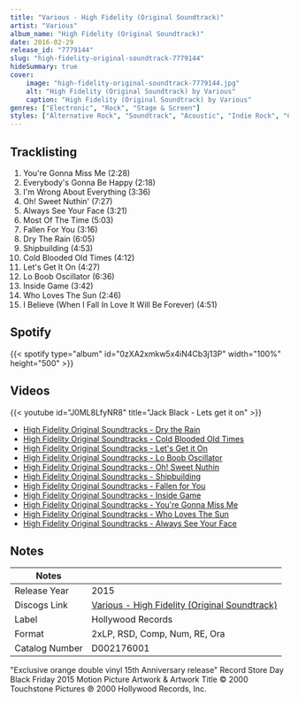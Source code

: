 ```yaml
---
title: "Various - High Fidelity (Original Soundtrack)"
artist: "Various"
album_name: "High Fidelity (Original Soundtrack)"
date: 2016-02-29
release_id: "7779144"
slug: "high-fidelity-original-soundtrack-7779144"
hideSummary: true
cover:
    image: "high-fidelity-original-soundtrack-7779144.jpg"
    alt: "High Fidelity (Original Soundtrack) by Various"
    caption: "High Fidelity (Original Soundtrack) by Various"
genres: ["Electronic", "Rock", "Stage & Screen"]
styles: ["Alternative Rock", "Soundtrack", "Acoustic", "Indie Rock", "Classic Rock"]
---
```

## Tracklisting
1. You're Gonna Miss Me (2:28)
2. Everybody's Gonna Be Happy (2:18)
3. I'm Wrong About Everything (3:36)
4. Oh! Sweet Nuthin' (7:27)
5. Always See Your Face (3:21)
6. Most Of The Time (5:03)
7. Fallen For You (3:16)
8. Dry The Rain (6:05)
9. Shipbuilding (4:53)
10. Cold Blooded Old Times (4:12)
11. Let's Get It On (4:27)
12. Lo Boob Oscillator (6:36)
13. Inside Game (3:42)
14. Who Loves The Sun (2:46)
15. I Believe (When I Fall In Love It Will Be Forever) (4:51)
## Spotify
{{< spotify type="album" id="0zXA2xmkw5x4iN4Cb3j13P" width="100%" height="500" >}}

## Videos
{{< youtube id="J0ML8LfyNR8" title="Jack Black - Lets get it on" >}}
- [High Fidelity Original Soundtracks - Dry the Rain](https://www.youtube.com/watch?v=357GIArSJBg)
- [High Fidelity Original Soundtracks - Cold Blooded Old Times](https://www.youtube.com/watch?v=29i1rQ-Rxak)
- [High Fidelity Original Soundtracks - Let's Get it On](https://www.youtube.com/watch?v=CdvFGRdUaDo)
- [High Fidelity Original Soundtracks - Lo Boob Oscillator](https://www.youtube.com/watch?v=KVuAs9sQOw8)
- [High Fidelity Original Soundtracks - Oh! Sweet Nuthin](https://www.youtube.com/watch?v=aDluzNOuMUw)
- [High Fidelity Original Soundtracks - Shipbuilding](https://www.youtube.com/watch?v=S0LPnPVKoWs)
- [High Fidelity Original Soundtracks - Fallen for You](https://www.youtube.com/watch?v=Qcv6F2B04nk)
- [High Fidelity Original Soundtracks - Inside Game](https://www.youtube.com/watch?v=PTvCY2sNTuM)
- [High Fidelity Original Soundtracks - You're Gonna Miss Me](https://www.youtube.com/watch?v=rwUCpXfs-hE)
- [High Fidelity Original Soundtracks - Who Loves The Sun](https://www.youtube.com/watch?v=u9eXAJhXrhg)
- [High Fidelity Original Soundtracks - Always See Your Face](https://www.youtube.com/watch?v=0vMsKQ2ti50)

## Notes
| Notes          |             |
| ---------------| ----------- |
| Release Year   | 2015 |
| Discogs Link   | [Various - High Fidelity (Original Soundtrack)](https://www.discogs.com/release/7779144-Various-High-Fidelity-Original-Soundtrack) |
| Label          | Hollywood Records |
| Format         | 2xLP, RSD, Comp, Num, RE, Ora |
| Catalog Number | D002176001 |

"Exclusive orange double vinyl 15th Anniversary release" Record Store Day Black Friday 2015  Motion Picture Artwork & Artwork Title © 2000 Touchstone Pictures ℗ 2000 Hollywood Records, Inc.   
